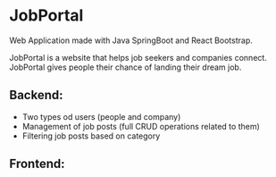 # JobPortal

Web Application made with Java SpringBoot and React Bootstrap.

JobPortal is a website that helps job seekers and companies connect. JobPortal gives people their chance of landing their dream job.

## Backend:
- Two types od users (people and company)
- Management of job posts (full CRUD operations related to them)
- Filtering job posts based on category


## Frontend:
